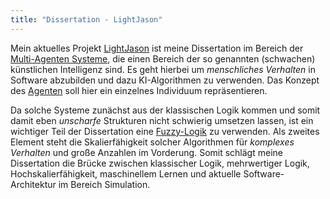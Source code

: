 ```yaml
---
title: "Dissertation - LightJason"
---
```

Mein aktuelles Projekt [LightJason](http://lightjason.org) ist meine Dissertation im Bereich der [Multi-Agenten Systeme](https://de.wikipedia.org/wiki/Multiagentensystem), die einen Bereich der so genannten (schwachen) künstlichen Intelligenz sind. Es geht hierbei um _menschliches Verhalten_ in Software abzubilden und dazu KI-Algorithmen zu verwenden. Das Konzept des [Agenten](https://de.wikipedia.org/wiki/Software-Agent) soll hier ein einzelnes Individuum repräsentieren. 

Da solche Systeme zunächst aus der klassischen Logik kommen und somit damit eben _unscharfe_ Strukturen nicht schwierig umsetzen lassen, ist ein wichtiger Teil der Dissertation eine [Fuzzy-Logik](https://de.wikipedia.org/wiki/Fuzzylogik) zu verwenden. Als zweites Element steht die Skalierfähigkeit solcher Algorithmen für _komplexes Verhalten_ und große Anzahlen im Vorderung. Somit schlägt meine Dissertation die Brücke zwischen klassischer Logik, mehrwertiger Logik, Hochskalierfähigkeit, maschinellem Lernen und aktuelle Software-Architektur im Bereich Simulation.
